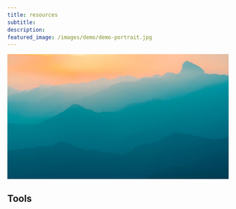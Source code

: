 ```yaml
---
title: resources
subtitle: 
description: 
featured_image: /images/demo/demo-portrait.jpg
---
```


![](/images/demo/demo-landscape.jpg)

## Tools



